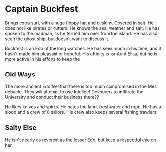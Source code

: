 # Captain Buckfest  

Brings extra surl, with a huge floppy hat and oilskins. Covered in salt. He does not like pirates or cutters. He knows the sea, weather and salt. He has spoken to the madman, as he ferried him over from the island. He has also seen the ghost ship, but doesn’t want to discuss it.

Buckfest is an Edo of the long watches. He has seen much in his time, and it hasn't made him pleasant or hopeful. His affinity is for Aunt Elisa, but he is more active in his efforts to keep the 

## Old Ways

The more ancient Edo feel that there is too much compromised in the Mes debacle. They will attempt to use Intellect Devourers to inflitrate the University and conduct their business there??


He likes knives and spirits. He hates the land, freshwater and rope. He has a sloop and a crew of 8 sailors. His crew also keeps several fishing trawlers. 

## Salty Else

He isn't nearly as reverent as the lesser Edo, but keep a respectful eye on her.